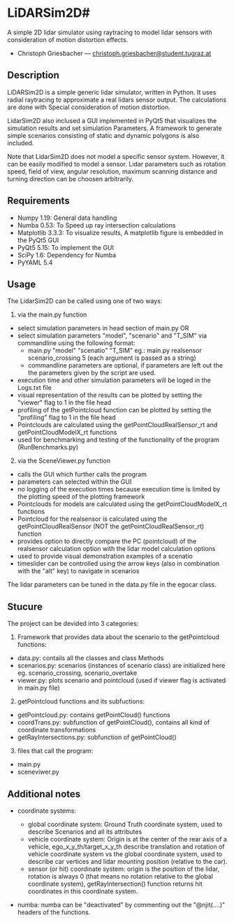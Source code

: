 # LiDARSim2D#A simple 2D lidar simulator using raytracing to model lidar sensors with consideration of motion distortion effects.* Christoph Griesbacher &mdash; christoph.griesbacher@student.tugraz.at ## Description ##LiDARSim2D is a simple generic lidar simulator, written in Python. It uses radial raytracing to approximate a real lidars sensor output. The calculations are done with Special consideration of motion distortion. LidarSim2D also inclused a GUI implemented in PyQt5 that visualizes the simulation results and set simulation Parameters. A framework to generate simple scenarios consisting of static and dynamic polygons is also included.  Note that LidarSim2D does not model a specific sensor system. However, itcan be easily modified to model a sensor. Lidar parameters such as rotation speed, field of view, angular resolution, maximum scanning distance and turning direction can be choosen arbitrarily. ## Requirements ##  * Numpy 1.19: General data handling  * Numba 0.53: To Speed up ray intersection calculations   * Matplotlib 3.3.3: To visualize results, A matplotlib figure is embedded in the PyQt5 GUI  * PyQt5 5.15: To implement the GUI  * SciPy 1.6: Dependency for Numba  * PyYAML 5.4## Usage ##The LidarSim2D can be called using one of two ways:1. via the main.py function  * select simulation parameters in head section of main.pyOR  * select simulation parameters "model", "scenario" and "T_SIM" via commandline using the following format:			     * main.py "model" "scenatio" "T_SIM" 	eg.: main.py realsensor scenario_crossing 5 (each argument is passed as a string)     * commandline parameters are optional, if parameters are left out the the parameters given by the script are used.  *  execution time and other simulation parameters will be loged in the Logs.txt file  * visual representation of the results can be plotted by setting the "viewer" flag to 1 in the file head  * profiling of the getPointcloud function can be plotted by setting the "profiling" flag to 1 in the file head  * Pointclouds are calculated using the getPointCloudRealSensor_rt and getPointCloudModelX_rt functions  * used for benchmarking and testing of the functionality of the program (RunBenchmarks.py)2. via the SceneViewer.py function  * calls the GUI which further calls the program  * parameters can selected within the GUI  * no logging of the execution times because execution time is limited by the plotting speed of the plotting framework  * Pointclouds for models are calculated using the getPointCloudModelX_rt functions  * Pointcloud for the realsensor is calculated using the getPointCloudRealSensor (NOT the getPointCloudRealSensor_rt) function  * provides option to directly compare the PC (pointcloud) of the realsensor calculation option with the lidar model calculation options  * used to provide visual demonstration examples of a scenatio  * timeslider can be controlled using the arrow keys (also in combination with the "alt" key) to navigate in scenariosThe lidar parameters can be tuned in the data.py file in the egocar class.## Stucure ##The project can be devided into 3 categories:1. Framework that provides data about the scenario to the getPointcloud functions:  *  data.py: contails all the classes and class Methods  * scenarios.py: scenarios (instances of scenario class) are initialized here eg. scenario_crossing, scenario_overtake  * viewer.py: plots scenario and pointcloud (used if viewer flag is activated in main.py file)2.  getPointcloud functions and its subfuctions:  * getPointcloud.py: contains getPointCloud() functions  * coordTrans.py: subfunction of getPointCloud(), contains all kind of coordinate transformations  * getRayIntersections.py: subfunction of getPointCloud()3. files that call the program:  * main.py  * sceneviwer.py## Additional notes ##* coordinate systems:   * global coordinate system: Ground Truth coordinate system, used to describe Scenarios and all its attributes  * vehicle coordinate system: Origin is at the center of the rear axis of a vehicle, ego_x_y_th/target_x_y_th describe translation and rotation of vehicle coordinate system vs the global coordinate system, used to describe car vertices and lidar mounting position (relative to the car).   * sensor (or hit) coordinate system: origin is the position of the lidar, rotation is always 0 (that means no rotation relative to the global coordinate system), getRayIntersection() function returns hit coordinates in this coordinate system. * numba: numba can be "deactivated" by commenting out the "@njit(....)" headers of the functions. 
